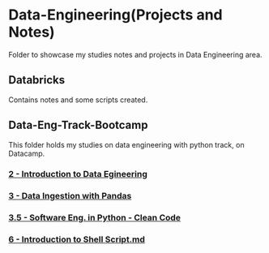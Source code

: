 # Data-Engineering(Projects and Notes)
Folder to showcase my studies notes and projects in Data Engineering area.

## Databricks  
Contains notes and some scripts created.  

## Data-Eng-Track-Bootcamp  
This folder holds my studies on data engineering with python track, on Datacamp.
### [2 - Introduction to Data Egineering](https://github.com/cassiobolba/Data-Engineering/blob/master/Data-Eng-Track-Bootcamp/2%20-%20Introduction%20to%20Data%20Egineering.md)
### [3 - Data Ingestion with Pandas](https://github.com/cassiobolba/Python/blob/master/Python-Datacamp/3%20-%20Data%20Ingestion%20with%20Pandas.md)  
### [3.5 - Software Eng. in Python - Clean Code](https://github.com/cassiobolba/Python/blob/master/Python-Datacamp/3.5%20-%20Software%20Eng.%20in%20Python%20-%20Clean%20Code.md)  
### [6 - Introduction to Shell Script.md](https://github.com/cassiobolba/Data-Engineering/blob/master/Data-Eng-Track-Bootcamp/6%20-%20Introduction%20to%20Shell%20Script.md)



